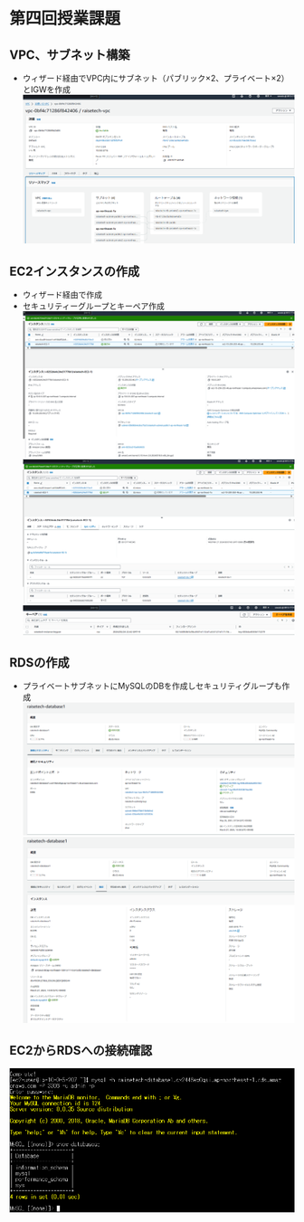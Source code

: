 # 第四回授業課題

## VPC、サブネット構築
 - ウィザード経由でVPC内にサブネット（パブリック×2、プライベート×2）とIGWを作成
 ![VPC](/images/lecture04/raisetech-vpc.png)

## EC2インスタンスの作成
 - ウィザード経由で作成
 - セキュリティーグループとキーペア作成
 ![EC2](/images/lecture04/construct-EC2.png)
 ![EC2-SG](images/lecture04/EC2-SG.png)
 ![EC2-keypair](images/lecture04/EC2-keypair.png)

## RDSの作成
 - プライベートサブネットにMySQLのDBを作成しセキュリティグループも作成
 ![RDS1](images/lecture04/construct-rds1.png)
 ![RDS2](images/lecture04/construct-rds2.png)

## EC2からRDSへの接続確認
 ![EC2toRDS](images/lecture04/EC2toRDS.png)



